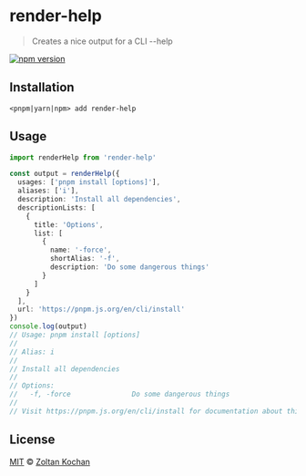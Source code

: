 # render-help

> Creates a nice output for a CLI --help

[![npm version](https://img.shields.io/npm/v/render-help.svg)](https://www.npmjs.com/package/render-help)

## Installation

```
<pnpm|yarn|npm> add render-help
```

## Usage

```ts
import renderHelp from 'render-help'

const output = renderHelp({
  usages: ['pnpm install [options]'],
  aliases: ['i'],
  description: 'Install all dependencies',
  descriptionLists: [
    {
      title: 'Options',
      list: [
        {
          name: '-force',
          shortAlias: '-f',
          description: 'Do some dangerous things'
        }
      ]
    }
  ],
  url: 'https://pnpm.js.org/en/cli/install'
})
console.log(output)
// Usage: pnpm install [options]
//
// Alias: i
//
// Install all dependencies
//
// Options:
//   -f, -force               Do some dangerous things
//
// Visit https://pnpm.js.org/en/cli/install for documentation about this command.
```

## License

[MIT](LICENSE) © [Zoltan Kochan](https://www.kochan.io)
